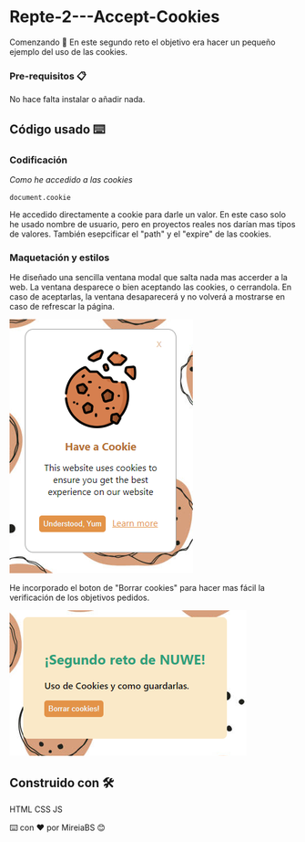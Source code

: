 # Repte-2---Accept-Cookies


Comenzando 🚀
En este segundo reto el objetivo era hacer un pequeño ejemplo del uso de las cookies.

### Pre-requisitos 📋

No hace falta instalar o añadir nada.


## Código usado ⌨️
### Codificación 

_Como he accedido a las cookies_

```
document.cookie
```
He accedido directamente a cookie para darle un valor. En este caso solo he usado nombre de usuario, pero en proyectos reales nos darían mas tipos de valores. También esepcificar el "path" y el "expire" de las cookies.

### Maquetación y estilos

He diseñado una sencilla ventana modal que salta nada mas accerder a la web. La ventana desparece o bien aceptando las cookies, o cerrandola. En caso de aceptarlas, la ventana desaparecerá y no volverá a mostrarse en caso de refrescar la página.

![Modal](./images/modal.png)

He incorporado el boton de "Borrar cookies" para hacer mas fácil la verificación de los objetivos pedidos.

![Button](./images/borrar.png)

## Construido con 🛠️
HTML 
CSS
JS


⌨️ con ❤️ por MireiaBS 😊
